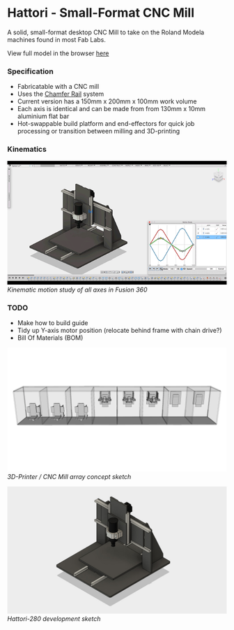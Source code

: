 # Hattori - Small-Format CNC Mill

A solid, small-format desktop CNC Mill to take on the Roland Modela machines found in most Fab Labs.



View full model in the browser [here](http://a360.co/2q95BZO)

### Specification

- Fabricatable with a CNC mill
- Uses the [Chamfer Rail](../chamferrail) system
- Current version has a 150mm x 200mm x 100mm work volume
- Each axis is identical and can be made from from 130mm x 10mm aluminium flat bar
- Hot-swappable build platform and end-effectors for quick job processing or transition between milling and 3D-printing

### Kinematics

![Kinematic motion study of all axes in Fusion 360](img/hattori-280_motion-study.gif)<br/>
*Kinematic motion study of all axes in Fusion 360*

### TODO

- Make how to build guide
- Tidy up Y-axis motor position (relocate behind frame with chain drive?)
- Bill Of Materials (BOM)


![3D-Printer / CNC Mill array concept sketch](sketch/img/3D-print-and-cnc-mill-array-sketch.jpg)
*3D-Printer / CNC Mill array concept sketch*

![Hattori-280 development sketch](img/hattori-280_isometric.jpg)
*Hattori-280 development sketch*

